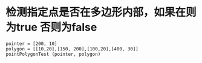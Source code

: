 # 检测指定点是否在多边形内部，如果在则为true 否则为false

```
pointer = [200, 10]
polygon = [[10,20],[150, 200],[100,20],[400, 30]]
pointPolygonTest (pointer, polygon)
```